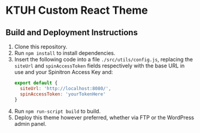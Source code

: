 # KTUH Custom React Theme

## Build and Deployment Instructions
1. Clone this repository.
2. Run `npm install` to install dependencies.
3. Insert the following code into a file `./src/utils/config.js`, replacing the `siteUrl` and `spinAccessToken` fields respectively with the base URL in use and your Spinitron Access Key and: 
    ```Javascript
    export default {
      siteUrl: 'http://localhost:8080/',
      spinAccessToken: 'yourTokenHere'
    }
    ```
4. Run `npm run-script build` to build.
5. Deploy this theme however preferred, whether via FTP or the WordPress admin panel.
